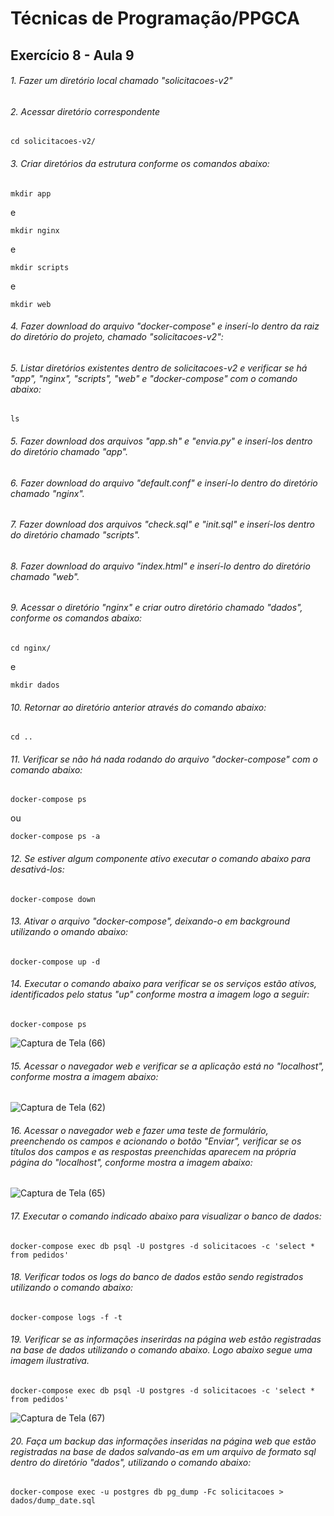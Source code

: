 # Técnicas de Programação/PPGCA
## Exercício 8 - Aula 9

###### 1. Fazer um diretório local chamado *"solicitacoes-v2"*

###### 2. Acessar diretório correspondente
```
cd solicitacoes-v2/
```

###### 3. Criar diretórios da estrutura conforme os comandos abaixo:
```
mkdir app
```
e
```
mkdir nginx
```
e
```
mkdir scripts
```
e
```
mkdir web
```

###### 4. Fazer download do arquivo *"docker-compose"* e inserí-lo dentro da raiz do diretório do projeto, chamado *"solicitacoes-v2"*:


###### 5. Listar diretórios existentes dentro de *solicitacoes-v2* e verificar se há "app", "nginx", "scripts", "web" e "docker-compose" com o comando abaixo:
```
ls
```

###### 5. Fazer download dos arquivos *"app.sh"* e *"envia.py"* e inserí-los dentro do diretório chamado *"app"*.

###### 6. Fazer download do arquivo *"default.conf"* e inserí-lo dentro do diretório chamado *"nginx"*.

###### 7. Fazer download dos arquivos *"check.sql"* e *"init.sql"* e inserí-los dentro do diretório chamado *"scripts"*.

###### 8. Fazer download do arquivo *"index.html"* e inserí-lo dentro do diretório chamado *"web"*.

###### 9. Acessar o diretório *"nginx"* e criar outro diretório chamado *"dados"*, conforme os comandos abaixo:

```
cd nginx/

```
e

```
mkdir dados

```

###### 10. Retornar ao diretório anterior através do comando abaixo:

```
cd ..

```

###### 11. Verificar se não há nada rodando do arquivo *"docker-compose"* com o comando abaixo:
```
docker-compose ps 
```
ou
```
docker-compose ps -a
```

###### 12. Se estiver algum componente ativo executar o comando abaixo para desativá-los:
```
docker-compose down
```

###### 13. Ativar o arquivo *"docker-compose"*, deixando-o em background utilizando o omando abaixo:
```
docker-compose up -d
```

###### 14. Executar o comando abaixo para verificar se os serviços estão ativos, identificados pelo status "up" conforme mostra a imagem logo a seguir:
```
docker-compose ps
```
![Captura de Tela (66)](https://user-images.githubusercontent.com/65691783/83930228-e34cf700-a76c-11ea-8249-8597a3192734.png)

###### 15. Acessar o navegador web e verificar se a aplicação está no *"localhost"*, conforme mostra a imagem abaixo:

![Captura de Tela (62)](https://user-images.githubusercontent.com/65691783/83930336-6f5f1e80-a76d-11ea-9a02-34be99d1ecc7.png)

###### 16. Acessar o navegador web e fazer uma teste de formulário, preenchendo os campos e acionando o botão *"Enviar"*, verificar se os títulos dos campos e as respostas preenchidas aparecem na própria página do *"localhost"*, conforme mostra a imagem abaixo:

![Captura de Tela (65)](https://user-images.githubusercontent.com/65691783/83930584-b7327580-a76e-11ea-8946-2eb63375d13a.png)

###### 17. Executar o comando indicado abaixo para visualizar o banco de dados:
```
docker-compose exec db psql -U postgres -d solicitacoes -c 'select * from pedidos'
```

###### 18. Verificar todos os logs do banco de dados estão sendo registrados utilizando o comando abaixo:
```
docker-compose logs -f -t
```


###### 19. Verificar se as informações inserirdas na página web estão registradas na base de dados utilizando o comando abaixo. Logo abaixo segue uma imagem ilustrativa.
```
docker-compose exec db psql -U postgres -d solicitacoes -c 'select * from pedidos'
```
![Captura de Tela (67)](https://user-images.githubusercontent.com/65691783/83930718-55bed680-a76f-11ea-9135-f70525a39018.png)

###### 20. Faça um backup das informações inseridas na página web que estão registradas na base de dados salvando-as em um arquivo de formato sql dentro do diretório *"dados"*, utilizando o comando abaixo:
```
docker-compose exec -u postgres db pg_dump -Fc solicitacoes > dados/dump_date.sql
```

